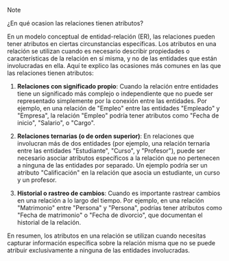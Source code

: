 
> [!NOTE]
> ¿En qué ocasion las relaciones tienen atributos?

En un modelo conceptual de entidad-relación (ER), las relaciones pueden tener atributos en ciertas circunstancias específicas. 
Los atributos en una relación se utilizan cuando es necesario describir propiedades o características de la relación en sí misma, y no de las entidades que están involucradas en ella. 
Aquí te explico las ocasiones más comunes en las que las relaciones tienen atributos:

  1.  **Relaciones con significado propio**: Cuando la relación entre entidades tiene un significado más complejo o independiente que no puede ser representado simplemente por la conexión entre las entidades. 
      Por ejemplo, en una relación de "Empleo" entre las entidades "Empleado" y "Empresa", la relación "Empleo" podría tener atributos como "Fecha de inicio", "Salario", o "Cargo".

  2.  **Relaciones ternarias (o de orden superior)**: En relaciones que involucran más de dos entidades (por ejemplo, una relación ternaria entre las entidades "Estudiante", "Curso", y "Profesor"), 
      puede ser necesario asociar atributos específicos a la relación que no pertenecen a ninguna de las entidades por separado. 
      Un ejemplo podría ser un atributo "Calificación" en la relación que asocia un estudiante, un curso y un profesor.

  3.  **Historial o rastreo de cambios**: Cuando es importante rastrear cambios en una relación a lo largo del tiempo. 
      Por ejemplo, en una relación "Matrimonio" entre "Persona" y "Persona", podrías tener atributos como "Fecha de matrimonio" o "Fecha de divorcio", que documentan el historial de la relación.

En resumen, los atributos en una relación se utilizan cuando necesitas capturar información específica sobre la relación misma que no se puede atribuir 
exclusivamente a ninguna de las entidades involucradas.
